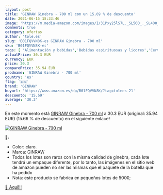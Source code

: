 ```yaml
---
layout: post
title: 'GINRAW Ginebra - 700 ml con un 15.69 % de descuento'
date: 2021-06-15 18:33:46
image: 'https://m.media-amazon.com/images/I/31Pxy25lS7L._SL500_._SL400_.jpg'
comments: true
category: ofertas
author: 'tole.es'
slug: 'B01FQVVN8K-es GINRAW Ginebra - 700 ml'
sku: 'B01FQVVN8K-es'
tags: [ 'Alimentación y bebidas','Bebidas espirituosas y licores','Cervezas, vinos y licores','Ginebras','ginebra','ginraw', ]
actualPrice: 30.3 EUR
currency: EUR
price: 30.3
comparePrice: 35.94 EUR
prodname: 'GINRAW Ginebra - 700 ml'
country: 'es'
flag: '🇪🇸'
brand: 'GINRAW'
buyurl: 'https://www.amazon.es/dp/B01FQVVN8K/?tag=tolees-21'
descuento: '15.69'
average: '30.3'
---
```


En este momento está [GINRAW Ginebra - 700 ml](https://www.amazon.es/dp/B01FQVVN8K/?tag=tolees-21) a 30.3 EUR (original: 35.94 EUR) (15.69 %  de descuento) en el siguiente enlace!

[![GINRAW Ginebra - 700 ml](https://m.media-amazon.com/images/I/31Pxy25lS7L._SL500_._SL400_.jpg)](https://www.amazon.es/dp/B01FQVVN8K/?tag=tolees-21)

🔎:

- Color: claro.
- Marca: GINRAW
- Todos los lotes son raros con la misma calidad de ginebra, cada lote tendrá un empaque diferente, por lo tanto, las imágenes en el sitio web de amazon pueden no ser las mismas que el paquete de la botella que ha pedido
- Nota: este producto se fabrica en pequeños lotes de 5000;

[🛒 Aquí!!!](https://www.amazon.es/dp/B01FQVVN8K/?tag=tolees-21)
